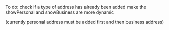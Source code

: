 To do:
check if a type of address has already been added
make the showPersonal and showBusiness are more dynamic
  
  (currently personal address must be added first and then business address)